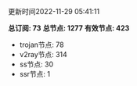 更新时间2022-11-29 05:41:11

**总订阅: 73**
**总节点: 1277**
**有效节点: 423**
- trojan节点: 78
- v2ray节点: 314
- ss节点: 30
- ssr节点: 1

